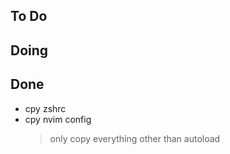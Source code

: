 ## To Do


## Doing


## Done

- cpy zshrc
- cpy nvim config
    > only copy everything other than autoload
